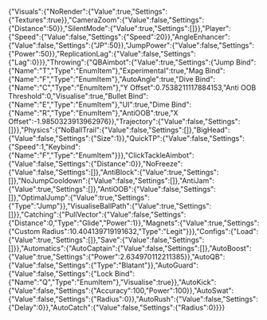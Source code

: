 {"Visuals":{"NoRender":{"Value":true,"Settings":{"Textures":true}},"CameraZoom":{"Value":false,"Settings":{"Distance":50}},"SilentMode":{"Value":true,"Settings":[]}},"Player":{"Speed":{"Value":false,"Settings":{"Speed":20}},"AngleEnhancer":{"Value":false,"Settings":{"JP":50}},"JumpPower":{"Value":false,"Settings":{"Power":50}},"ReplicationLag":{"Value":false,"Settings":{"Lag":0}}},"Throwing":{"QBAimbot":{"Value":true,"Settings":{"Jump Bind":{"Name":"T","Type":"EnumItem"},"Experimental":true,"Mag Bind":{"Name":"F","Type":"EnumItem"},"AutoAngle":true,"Dive Bind":{"Name":"C","Type":"EnumItem"},"Y Offset":0.7538211117884153,"Anti OOB Threshold":0,"Visualise":true,"Bullet Bind":{"Name":"E","Type":"EnumItem"},"UI":true,"Dime Bind":{"Name":"R","Type":"EnumItem"},"AntiOOB":true,"X Offset":-1.9850323913962976}},"Trajectory":{"Value":false,"Settings":[]}},"Physics":{"NoBallTrail":{"Value":false,"Settings":[]},"BigHead":{"Value":false,"Settings":{"Size":1}},"QuickTP":{"Value":false,"Settings":{"Speed":1,"Keybind":{"Name":"F","Type":"EnumItem"}}},"ClickTackleAimbot":{"Value":false,"Settings":{"Distance":0}},"NoFreeze":{"Value":false,"Settings":[]},"AntiBlock":{"Value":true,"Settings":[]},"NoJumpCooldown":{"Value":false,"Settings":[]},"AntiJam":{"Value":true,"Settings":[]},"AntiOOB":{"Value":false,"Settings":[]},"OptimalJump":{"Value":true,"Settings":{"Type":"Jump"}},"VisualiseBallPath":{"Value":true,"Settings":[]}},"Catching":{"PullVector":{"Value":false,"Settings":{"Distance":0,"Type":"Glide","Power":1}},"Magnets":{"Value":true,"Settings":{"Custom Radius":10.404139719191632,"Type":"Legit"}}},"Configs":{"Load":{"Value":true,"Settings":[]},"Save":{"Value":false,"Settings":[]}},"Automatics":{"AutoCaptain":{"Value":false,"Settings":[]},"AutoBoost":{"Value":true,"Settings":{"Power":2.634970112211385}},"AutoQB":{"Value":false,"Settings":{"Type":"Blatant"}},"AutoGuard":{"Value":false,"Settings":{"Lock Bind":{"Name":"Q","Type":"EnumItem"},"Visualise":true}},"AutoKick":{"Value":false,"Settings":{"Accuracy":100,"Power":100}},"AutoSwat":{"Value":false,"Settings":{"Radius":0}},"AutoRush":{"Value":false,"Settings":{"Delay":0}},"AutoCatch":{"Value":false,"Settings":{"Radius":0}}}}

